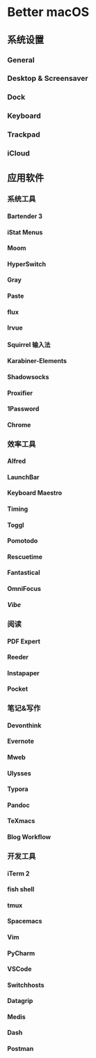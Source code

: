 
# Better macOS

## 系统设置

### General

### Desktop & Screensaver

### Dock

### Keyboard

### Trackpad

### iCloud

## 应用软件

### 系统工具

#### Bartender 3

#### iStat Menus

#### Moom

#### HyperSwitch

#### Gray

#### Paste

#### flux

#### Irvue

#### Squirrel 输入法

#### Karabiner-Elements

#### Shadowsocks

#### Proxifier

#### 1Password

#### Chrome

### 效率工具

#### Alfred

#### LaunchBar

#### Keyboard Maestro

#### Timing

#### Toggl

#### Pomotodo

#### Rescuetime

#### Fantastical

#### OmniFocus

##### Vibe

### 阅读

#### PDF Expert

#### Reeder

#### Instapaper

#### Pocket

### 笔记&写作

#### Devonthink

#### Evernote

#### Mweb

#### Ulysses

#### Typora

#### Pandoc

#### TeXmacs

#### Blog Workflow

### 开发工具

#### iTerm 2

#### fish shell

#### tmux

#### Spacemacs

#### Vim

#### PyCharm

#### VSCode

#### Switchhosts

#### Datagrip

#### Medis

#### Dash

#### Postman




